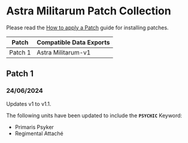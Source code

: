# Astra Militarum Patch Collection
Please read the [How to apply a Patch](/Guides/Patches.md) guide for installing patches.

Patch | Compatible Data Exports
--- | ---
Patch 1 | Astra Militarum-v1

## Patch 1
### 24/06/2024
  Updates v1 to v1.1.
  
  The following units have been updated to include the **`PSYCHIC`** Keyword:
  * Primaris Psyker
  * Regimental Attaché
